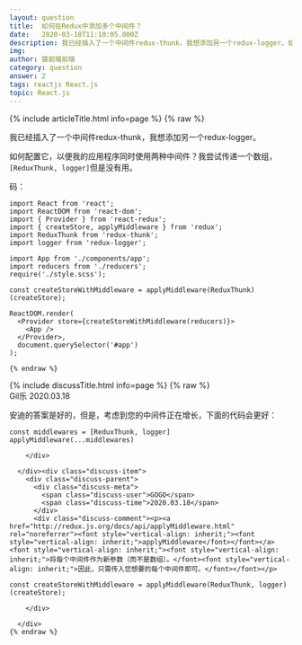 ```yaml
---
layout: question
title:  如何在Redux中添加多个中间件？
date:   2020-03-18T11:10:05.000Z
description: 我已经插入了一个中间件redux-thunk，我想添加另一个redux-logger。如何配置它，以便我的应用程序同时使用两种中间件？我尝试传递一个数...
img: 
author: 猿前端前端
category: question
answer: 2
tags: reactjs React.js
topic: React.js
---
```

<div class="article-root">
  <div class="article">
    {% include articleTitle.html info=page %}
    {% raw %}
    <div class="article-content"><p><font style="vertical-align: inherit;"><font style="vertical-align: inherit;">我已经插入了一个中间件redux-thunk，我想添加另一个redux-logger。</font></font></p>

<p><font style="vertical-align: inherit;"><font style="vertical-align: inherit;">如何配置它，以便我的应用程序同时使用两种中间件？</font><font style="vertical-align: inherit;">我尝试传递一个数组，</font></font><code>[ReduxThunk, logger]</code><font style="vertical-align: inherit;"><font style="vertical-align: inherit;">但是没有用。</font></font></p>

<p><font style="vertical-align: inherit;"><font style="vertical-align: inherit;">码：</font></font></p>

<pre><code>import React from 'react';<font></font>
import ReactDOM from 'react-dom';<font></font>
import { Provider } from 'react-redux';<font></font>
import { createStore, applyMiddleware } from 'redux';<font></font>
import ReduxThunk from 'redux-thunk';<font></font>
import logger from 'redux-logger';<font></font>
<font></font>
import App from './components/app';<font></font>
import reducers from './reducers';<font></font>
require('./style.scss');<font></font>
<font></font>
const createStoreWithMiddleware = applyMiddleware(ReduxThunk)(createStore);<font></font>
<font></font>
ReactDOM.render(<font></font>
  &lt;Provider store={createStoreWithMiddleware(reducers)}&gt;<font></font>
    &lt;App /&gt;<font></font>
  &lt;/Provider&gt;,<font></font>
  document.querySelector('#app')<font></font>
);<font></font>
</code></pre></div>
    {% endraw %}
  </div>

  <div class="discuss-wrapper">
    {% include discussTitle.html info=page %}
    {% raw %}
    <div class="discuss-item">
        <div class="discuss-parent">
          <div class="discuss-meta">
            <span class="discuss-user">Gil乐</span>
            <span class="discuss-time">2020.03.18</span>
          </div>
          <div class="discuss-comment"><p><font style="vertical-align: inherit;"><font style="vertical-align: inherit;">安迪的答案是好的，但是，考虑到您的中间件正在增长，下面的代码会更好：</font></font></p>

<pre><code>const middlewares = [ReduxThunk, logger]<font></font>
applyMiddleware(...middlewares)<font></font>
</code></pre></div>
        </div>
        
      </div><div class="discuss-item">
        <div class="discuss-parent">
          <div class="discuss-meta">
            <span class="discuss-user">GOGO</span>
            <span class="discuss-time">2020.03.18</span>
          </div>
          <div class="discuss-comment"><p><a href="http://redux.js.org/docs/api/applyMiddleware.html" rel="noreferrer"><font style="vertical-align: inherit;"><font style="vertical-align: inherit;">applyMiddleware</font></font></a><font style="vertical-align: inherit;"><font style="vertical-align: inherit;">将每个中间件作为新参数（而不是数组）。</font><font style="vertical-align: inherit;">因此，只需传入您想要的每个中间件即可。</font></font></p>

<pre><code>const createStoreWithMiddleware = applyMiddleware(ReduxThunk, logger)(createStore);
</code></pre></div>
        </div>
        
      </div>
    {% endraw %}
  </div>
<div>
